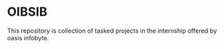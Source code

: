 # OIBSIB
This repository is collection of tasked projects in the internship offered by oasis infobyte.

